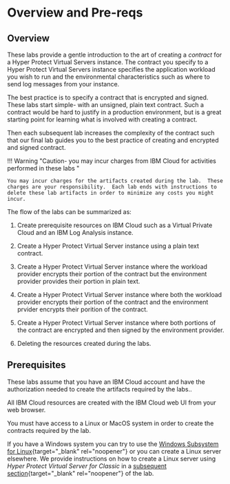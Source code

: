 # Overview and Pre-reqs

## Overview

These labs provide a gentle introduction to the art of creating a *contract* for a Hyper Protect Virtual Servers instance. The contract you specify to a Hyper Protect Virtual Servers instance specifies the application workload you wish to run and the environmental characteristics such as where to send log messages from your instance.

The best practice is to specify a contract that is encrypted and signed.  These labs start simple-  with an unsigned, plain text contract.  Such a contract would be hard to justify in a production environment, but is a great starting point for learning what is involved with creating a contract.

Then each subsequent lab increases the complexity of the contract such that our final lab guides you to the best practice of creating and encrypted and signed contract.

!!! Warning "Caution- you may incur charges from IBM Cloud for activities performed in these labs "

    You may incur charges for the artifacts created during the lab.  These charges are your responsibility.  Each lab ends with instructions to delete these lab artifacts in order to minimize any costs you might incur.

The flow of the labs can be summarized as:

1. Create prerequisite resources on IBM Cloud such as a Virtual Private Cloud and an IBM Log Analysis instance.

1. Create a Hyper Protect Virtual Server instance using a plain text contract.

1. Create a Hyper Protect Virtual Server instance where the workload provider encrypts their portion of the contract but the environment provider provides their portion in plain text.

1. Create a Hyper Protect Virtual Server instance where both the workload provider encrypts their portion of the contract and the environment prvider encrypts their porition of the contract.

1. Create a Hyper Protect Virtual Server instance where both portions of the contract are encrypted and then signed by the environment provider.

1. Deleting the resources created during the labs.



## Prerequisites

These labs assume that you have an IBM Cloud account and have the authorization needed to create the artifacts required by the labs..

All IBM Cloud resources are created with the IBM Cloud web UI from your web browser.

You must have access to a Linux or MacOS system in order to create the contracts required by the lab.

If you have a Windows system you can try to use the [Windows Subsystem for Linux](https://learn.microsoft.com/en-us/windows/wsl/){target="_blank" rel="noopener"} or you can create a Linux server elsewhere. We provide instructions on how to create a Linux server using *Hyper Protect Virtual Server for Classic* in a [subsequent section](./helperserver){target="_blank" rel="noopener"} of the lab.


